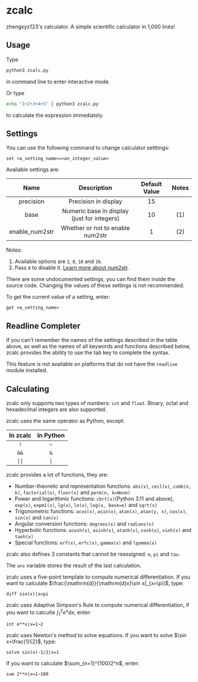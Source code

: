 # zcalc
zhengxyz123's calculator. A simple scientific calculator in 1,000 lines!

## Usage
Type
```bash
python3 zcalc.py
```
in command line to enter interactive mode.

Or type
```bash
echo "1+2+3+4+5" | python3 zcalc.py
```
to calculate the expression immediately.

## Settings
You can use the following command to change calculator setttings:
```
set <a_setting_name>=<an_integer_value>
```

Available settings are:

| Name           | Description                                 | Default Value | Notes |
| :------------: | :-----------------------------------------: | :-----------: | :---: |
| precision      | Precision in display                        | 15            |       |
| base           | Numeric base in display (just for integers) | 10            | (1)   |
| enable_num2str | Whether or not to enable num2str            | 1             | (2)   |

Notes:

1. Available options are `2`, `8`, `10` and `16`.
2. Pass `0` to disable it. [Learn more about num2str](https://zhengxyz123.github.io/num2str).

There are some undocumented settings, you can find them inside the source code. Changing the values of these settings is not recommended.

To get the current value of a setting, enter:
```
get <a_setting_name>
```

## Readline Completer
If you can't remember the names of the settings described in the table above, as well as the names of all keywords and functions described below, zcalc provides the ability to use the tab key to complete the syntax.

This feature is not available on platforms that do not have the `readline` module installed.

## Calculating
zcalc only supports two types of numbers: `int` and `float`. Binary, octal and hexadecimal integers are also supported.

zcalc uses the same operator as Python, except:

| In zcalc | In Python |
| :------: | :-------: |
| `!`      | `~`       |
| `&&`     | `&`       |
| `\|\|`   | `\|`      |

zcalc provides a lot of functions, they are:

- Number-theoretic and representation functions: `abs(x)`, `ceil(x)`, `comb(n, k)`, `factorial(n)`, `floor(x)` and `perm(n, k=None)`
- Power and logarithmic functions: `cbrt(x)`(Python 3.11 and above), `exp(x)`, `expm1(x)`, `lg(x)`, `ln(x)`, `log(x, base=e)` and `sqrt(x)`
- Trigonometric functions: `acos(x)`, `asin(x)`, `atan(x)`, `atan(y, x)`, `cos(x)`, `sin(x)` and `tan(x)`
- Angular conversion functions: `degrees(x)` and `radians(x)`
- Hyperbolic functions: `acosh(x)`, `asinh(x)`, `atanh(x)`, `cosh(x)`, `sinh(x)` and `tanh(x)`
- Special functions: `erf(x)`, `erfc(x)`, `gamma(x)` and `lgamma(x)`

zcalc also defines 3 constants that cannot be reassigned: `e`, `pi` and `tau`.

The `ans` variable stores the result of the last calculation.

zcalc uses a five-point template to compute numerical differentiation. If you want to calculate $\frac{\mathrm{d}}{\mathrm{d}x}\sin x|_{x=\pi}$, type:
```
diff sin(x)|x=pi
```

zcalc uses Adaptive Simpson′s Rule to compute numerical differentiation, if you want to calculte $\int_1^2e^x\mathrm{d}x$, enter:
```
int e**x|x=1~2
```

zcalc uses Newton's method to solve equations. If you want to solve $\sin x=\frac{1}{2}$, type:
```
solve sin(x)-1/2|x=1
```

If you want to calculate $\sum_{n=1}^{100}2^n$, enter:
```
sum 2**n|x=1~100
```
